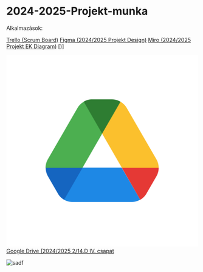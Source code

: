 # 2024-2025-Projekt-munka

Alkalmazások:

[Trello (Scrum Board)](https://trello.com/b/tAIApkoZ/scrum-board) [Figma (2024/2025 Projekt Design)](https://www.figma.com/design/iXJbXJHyXxaZxrOFWi23jL/Untitled?t=aQdRlAzcCnlie6Qn-0) [Miro (2024/2025 Projekt EK Diagram)](https://miro.com/welcomeonboard/azUyNVVMMU5jQVdVaEtuZlJBRUFmdDVDMUJBcmNycWNsbVp4bm9tNXJaZkRUb05hQm9qYmF6YmtQMmMzWVREa3wzNDU4NzY0NTg1MzMxODU4MTkxfDI=?share_link_id=805881295520) [)]

<div><img src="./drive_icon_png.png"> <a href="https://drive.google.com/drive/folders/1GI1A31LWNP_YLqv3hnOa-4M02VlzKX9n?usp=sharing">Google Drive (2024/2025 2/14.D IV. csapat</a></div>


![sadf]()
